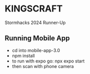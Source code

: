 # KINGSCRAFT

Stormhacks 2024 Runner-Up

## Running Mobile App

- cd into mobile-app-3.0
- npm install
- to run with expo go: npx expo start
- then scan with phone camera
